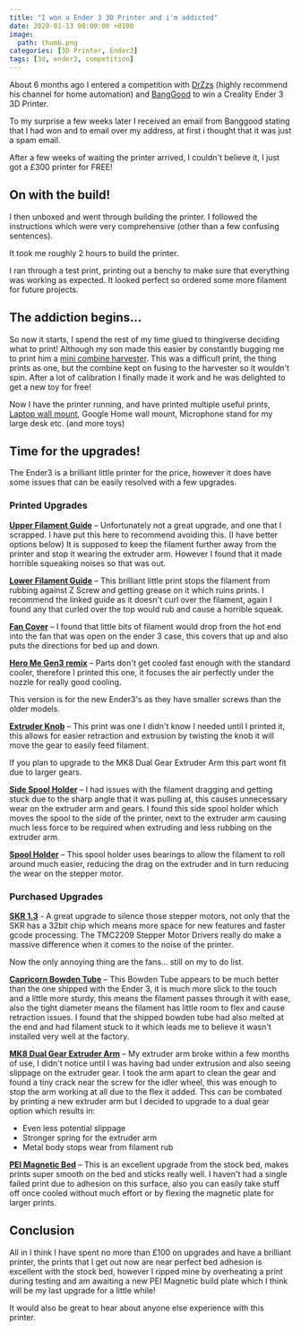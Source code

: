 ```yaml
---
title: "I won a Ender 3 3D Printer and i'm addicted"
date: 2020-01-13 00:00:00 +0100
image:
  path: thumb.png
categories: [3D Printer, Ender3]
tags: [3d, ender3, competition]
---
```


About 6 months ago I entered a competition with [DrZzs](https://www.youtube.com/drzzs) (highly recommend his channel for home automation) and [BangGood](https://www.banggood.com/) to win a Creality Ender 3 3D Printer.

To my surprise a few weeks later I received an email from Banggood stating that I had won and to email over my address, at first i thought that it was just a spam email.

After a few weeks of waiting the printer arrived, I couldn't believe it, I just got a £300 printer for FREE!

## On with the build!

I then unboxed and went through building the printer. I followed the instructions which were very comprehensive (other than a few confusing sentences).

It took me roughly 2 hours to build the printer.

I ran through a test print, printing out a benchy to make sure that everything was working as expected. It looked perfect so ordered some more filament for future projects.

## The addiction begins&#8230;

So now it starts, I spend the rest of my time glued to thingiverse deciding what to print! Although my son made this easier by constantly bugging me to print him a [mini combine harvester](https://www.thingiverse.com/make:670192). This was a difficult print, the thing prints as one, but the combine kept on fusing to the harvester so it wouldn't spin. After a lot of calibration I finally made it work and he was delighted to get a new toy for free!

Now I have the printer running, and have printed multiple useful prints, [Laptop wall mount](https://www.thingiverse.com/thing:2334648), Google Home wall mount, Microphone stand for my large desk etc. (and more toys)

## Time for the upgrades!

The Ender3 is a brilliant little printer for the price, however it does have some issues that can be easily resolved with a few upgrades.

### Printed Upgrades

[**Upper Filament Guide**](https://www.thingiverse.com/thing:2917932) &#8211;
Unfortunately not a great upgrade, and one that I scrapped. I have put this here to recommend avoiding this. (I have better options below)
It is supposed to keep the filament further away from the printer and stop it wearing the extruder arm. However I found that it made horrible squeaking noises so that was out.

[**Lower Fila**](https://www.thingiverse.com/thing:2896612)**[ment Guide](https://www.thingiverse.com/thing:2896612)** &#8211;
This brilliant little print stops the filament from rubbing against Z Screw and getting grease on it which ruins prints.
I recommend the linked guide as it doesn't curl over the filament, again I found any that curled over the top would rub and cause a horrible squeak.

**[Fan Cover](https://www.thingiverse.com/thing:3155772)** &#8211;
I found that little bits of filament would drop from the hot end into the fan that was open on the ender 3 case, this covers that up and also puts the directions for bed up and down.

[**Hero Me Gen3 remix**](https://www.thingiverse.com/thing:3991855) &#8211;
Parts don't get cooled fast enough with the standard cooler, therefore I printed this one, it focuses the air perfectly under the nozzle for really good cooling.

This version is for the new Ender3's as they have smaller screws than the older models.

**[Extruder Knob](https://www.thingiverse.com/thing:3109769)** &#8211;
This print was one I didn't know I needed until I printed it, this allows for easier retraction and extrusion by twisting the knob it will move the gear to easily feed filament.

If you plan to upgrade to the MK8 Dual Gear Extruder Arm this part wont fit due to larger gears.

**[Side Spool Holder](https://www.thingiverse.com/thing:3515835)** &#8211;
I had issues with the filament dragging and getting stuck due to the sharp angle that it was pulling at, this causes unnecessary wear on the extruder arm and gears. I found this side spool holder which moves the spool to the side of the printer, next to the extruder arm causing much less force to be required when extruding and less rubbing on the extruder arm.

[**Spool Holder**](https://www.thingiverse.com/thing:3020026) &#8211;
This spool holder uses bearings to allow the filament to roll around much easier, reducing the drag on the extruder and in turn reducing the wear on the stepper motor.

### Purchased Upgrades

[**SKR 1.3**](https://www.aliexpress.com/item/32980032591.html?spm=a2g0s.9042311.0.0.136b4c4dNnV0Jh) -
A great upgrade to silence those stepper motors, not only that the SKR has a 32bit chip which means more space for new features and faster gcode processing. The TMC2209 Stepper Motor Drivers really do make a massive difference when it comes to the noise of the printer.

Now the only annoying thing are the fans&#8230; still on my to do list.

**[Capricorn Bowden Tube](https://www.aliexpress.com/item/32890419752.html?spm=a2g0s.9042311.0.0.136b4c4dNnV0Jh)** &#8211;
This Bowden Tube appears to be much better than the one shipped with the Ender 3, it is much more slick to the touch and a little more sturdy, this means the filament passes through it with ease, also the tight diameter means the filament has little room to flex and cause retraction issues.
I found that the shipped bowden tube had also melted at the end and had filament stuck to it which leads me to believe it wasn't installed very well at the factory.

[**MK8 Dual Gear Extruder Arm**](https://www.aliexpress.com/item/33041468821.html?spm=a2g0s.9042311.0.0.136b4c4dNnV0Jh) &#8211;
My extruder arm broke within a few months of use, I didn't notice until I was having bad under extrusion and also seeing slippage on the extruder gear. I took the arm apart to clean the gear and found a tiny crack near the screw for the idler wheel, this was enough to stop the arm working at all due to the flex it added. This can be combated by printing a new extruder arm but I decided to upgrade to a dual gear option which results in:

- Even less potential slippage
- Stronger spring for the extruder arm
- Metal body stops wear from filament rub

**[PEI Magnetic Bed](https://www.creality3dofficial.com/collections/cmagnet-tempered-glass/products/pei-magnetic-flexible)** &#8211;
This is an excellent upgrade from the stock bed, makes prints super smooth on the bed and sticks really well. I haven't had a single failed print due to adhesion on this surface, also you can easily take stuff off once cooled without much effort or by flexing the magnetic plate for larger prints.

## Conclusion

All in I think I have spent no more than £100 on upgrades and have a brilliant printer, the prints that I get out now are near perfect bed adhesion is excellent with the stock bed, however I ripped mine by overheating a print during testing and am awaiting a new PEI Magnetic build plate which I think will be my last upgrade for a little while!

It would also be great to hear about anyone else experience with this printer.
